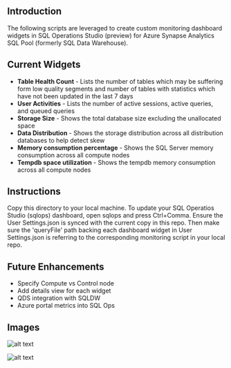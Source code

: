 ## Introduction

The following scripts are leveraged to create custom monitoring dashboard widgets in SQL Operations Studio (preview) for Azure Synapse Analytics SQL Pool (formerly SQL Data Warehouse). 

## Current Widgets


* **Table Health Count** - Lists the number of tables which may be suffering form low quality segments and number of tables with statistics which have not been updated in the last 7 days
* **User Activities** - Lists the number of active sessions, active queries, and queued queries
* **Storage Size** - Shows the total database size excluding the unallocated space
* **Data Distribution** - Shows the storage distribution across all distribution databases to help detect skew
* **Memory consumption percentage** - Shows the SQL Server memory consumption across all compute nodes
* **Tempdb space utilization** - Shows the tempdb memory consumption across all compute nodes

## Instructions

Copy this directory to your local machine. To update your SQL Operatios Studio (sqlops) dashboard, open sqlops and press Ctrl+Comma. Ensure the User Settings.json is synced with the current copy in this repo. Then make sure the 'queryFile' path backing each dashboard widget in User Settings.json is referring to the corresponding monitoring script in your local repo.

## Future Enhancements
* Specify Compute vs Control node
* Add details view for each widget
* QDS integration with SQLDW
* Azure portal metrics into SQL Ops

## Images

![alt text](https://github.com/Microsoft/sql-data-warehouse-samples/blob/master/samples/sqlops/MonitoringScripts/images/insight_widget_0.PNG)

![alt text](https://github.com/Microsoft/sql-data-warehouse-samples/blob/master/samples/sqlops/MonitoringScripts/images/insight_widget_1.PNG)


 






